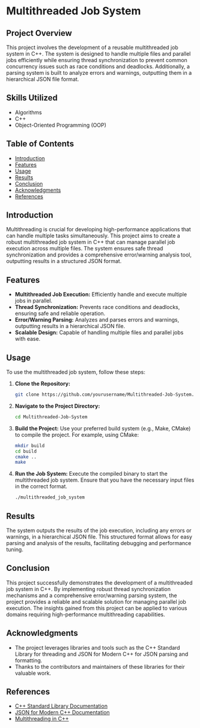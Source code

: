 # Multithreaded Job System

## Project Overview
This project involves the development of a reusable multithreaded job system in C++. The system is designed to handle multiple files and parallel jobs efficiently while ensuring thread synchronization to prevent common concurrency issues such as race conditions and deadlocks. Additionally, a parsing system is built to analyze errors and warnings, outputting them in a hierarchical JSON file format.

## Skills Utilized
- Algorithms
- C++
- Object-Oriented Programming (OOP)

## Table of Contents
- [Introduction](#introduction)
- [Features](#features)
- [Usage](#usage)
- [Results](#results)
- [Conclusion](#conclusion)
- [Acknowledgments](#acknowledgments)
- [References](#references)

## Introduction
Multithreading is crucial for developing high-performance applications that can handle multiple tasks simultaneously. This project aims to create a robust multithreaded job system in C++ that can manage parallel job execution across multiple files. The system ensures safe thread synchronization and provides a comprehensive error/warning analysis tool, outputting results in a structured JSON format.

## Features
- **Multithreaded Job Execution:** Efficiently handle and execute multiple jobs in parallel.
- **Thread Synchronization:** Prevents race conditions and deadlocks, ensuring safe and reliable operation.
- **Error/Warning Parsing:** Analyzes and parses errors and warnings, outputting results in a hierarchical JSON file.
- **Scalable Design:** Capable of handling multiple files and parallel jobs with ease.

## Usage
To use the multithreaded job system, follow these steps:

1. **Clone the Repository:**
   ```bash
   git clone https://github.com/yourusername/Multithreaded-Job-System.git
   ```

2. **Navigate to the Project Directory:**
   ```bash
   cd Multithreaded-Job-System
   ```

3. **Build the Project:**
   Use your preferred build system (e.g., Make, CMake) to compile the project. For example, using CMake:
   ```bash
   mkdir build
   cd build
   cmake ..
   make
   ```

4. **Run the Job System:**
   Execute the compiled binary to start the multithreaded job system. Ensure that you have the necessary input files in the correct format.
   ```bash
   ./multithreaded_job_system
   ```

## Results
The system outputs the results of the job execution, including any errors or warnings, in a hierarchical JSON file. This structured format allows for easy parsing and analysis of the results, facilitating debugging and performance tuning.

## Conclusion
This project successfully demonstrates the development of a multithreaded job system in C++. By implementing robust thread synchronization mechanisms and a comprehensive error/warning parsing system, the project provides a reliable and scalable solution for managing parallel job execution. The insights gained from this project can be applied to various domains requiring high-performance multithreading capabilities.

## Acknowledgments
- The project leverages libraries and tools such as the C++ Standard Library for threading and JSON for Modern C++ for JSON parsing and formatting.
- Thanks to the contributors and maintainers of these libraries for their valuable work.

## References
- [C++ Standard Library Documentation](https://en.cppreference.com/w/)
- [JSON for Modern C++ Documentation](https://github.com/nlohmann/json)
- [Multithreading in C++](https://www.geeksforgeeks.org/multithreading-in-cpp/)
